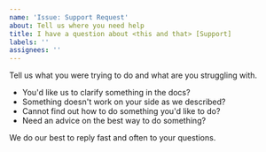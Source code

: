 ```yaml
---
name: 'Issue: Support Request'
about: Tell us where you need help
title: I have a question about <this and that> [Support]
labels: ''
assignees: ''
---
```


Tell us what you were trying to do and what are you struggling with.

* You'd like us to clarify something in the docs?
* Something doesn't work on your side as we described? 
* Cannot find out how to do something you'd like to do?
* Need an advice on the best way to do something?

We do our best to reply fast and often to your questions.
